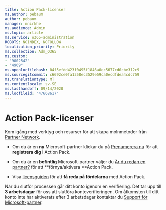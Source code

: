 ```yaml
---
title: Action Pack-licenser
ms.author: pebaum
author: pebaum
manager: mnirkhe
ms.audience: Admin
ms.topic: article
ms.service: o365-administration
ROBOTS: NOINDEX, NOFOLLOW
localization_priority: Priority
ms.collection: Adm_O365
ms.custom:
- "9002542"
- "4909"
ms.openlocfilehash: 04f5efdd423f0495f1846a0ec5677cd0cbe312c9
ms.sourcegitcommit: c6692ce0fa1358ec3529e59ca0ecdfdea4cdc759
ms.translationtype: MT
ms.contentlocale: sv-SE
ms.lasthandoff: 09/14/2020
ms.locfileid: "47668617"
---
```

# <a name="action-pack-licenses"></a>Action Pack-licenser

Kom igång med verktyg och resurser för att skapa molnmetoder från [Partner Network](https://aka.ms/MPNActionPack).

- Om du är en **ny** Microsoft-partner klickar du på [Prenumerera nu](https://aka.ms/MPNActionPackNew) för att **registrera dig** i Action Pack.

- Om du är en **befintlig** Microsoft-partner väljer du [Är du redan en partner?](https://aka.ms/MPNActionPackExisting) för att **förnya/aktivera **Action Pack. 

- Visa [licensguiden](https://aka.ms/MPNActionPackGuide) för att **få reda på fördelarna** med Action Pack. 

När du slutför processen går ditt konto igenom en verifiering. Det tar upp till **3 arbetsdagar** för oss att slutföra kontoverifieringen. Om åtkomsten till ditt konto inte har aktiverats efter 3 arbetsdagar kontaktar du [Support för Microsoft-partner](https://aka.ms/MPNActionPackSupport). 
